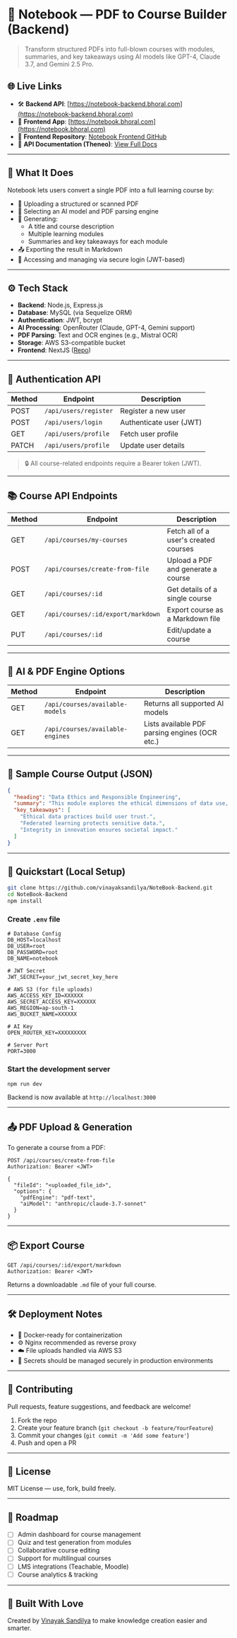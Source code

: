 
# 🧠 Notebook — PDF to Course Builder (Backend)

> Transform structured PDFs into full-blown courses with modules, summaries, and key takeaways using AI models like GPT-4, Claude 3.7, and Gemini 2.5 Pro.



## 🌐 Live Links

- 🛠 **Backend API**: [https://notebook-backend.bhoral.com](https://notebook-backend.bhoral.com)  
- 🎨 **Frontend App**: [https://notebook.bhoral.com](https://notebook.bhoral.com)  
- 📘 **Frontend Repository**: [Notebook Frontend GitHub](https://github.com/vinayaksandilya/NoteBook-Front-End)  
- 📖 **API Documentation (Theneo)**: [View Full Docs](https://app.theneo.io/vinayak/notebook/)

---

## 🧩 What It Does

Notebook lets users convert a single PDF into a full learning course by:

- 📄 Uploading a structured or scanned PDF  
- 🧠 Selecting an AI model and PDF parsing engine  
- 🧱 Generating:
  - A title and course description
  - Multiple learning modules
  - Summaries and key takeaways for each module  
- 📤 Exporting the result in Markdown  
- 🔐 Accessing and managing via secure login (JWT-based)

---

## ⚙️ Tech Stack

- **Backend**: Node.js, Express.js  
- **Database**: MySQL (via Sequelize ORM)  
- **Authentication**: JWT, bcrypt  
- **AI Processing**: OpenRouter (Claude, GPT-4, Gemini support)  
- **PDF Parsing**: Text and OCR engines (e.g., Mistral OCR)  
- **Storage**: AWS S3-compatible bucket  
- **Frontend**: NextJS ([Repo](https://github.com/vinayaksandilya/NoteBook-Front-End))

---

## 🔐 Authentication API

| Method | Endpoint              | Description             |
|--------|-----------------------|-------------------------|
| POST   | `/api/users/register` | Register a new user     |
| POST   | `/api/users/login`    | Authenticate user (JWT) |
| GET    | `/api/users/profile`  | Fetch user profile      |
| PATCH  | `/api/users/profile`  | Update user details     |

> 🔒 All course-related endpoints require a Bearer token (JWT).

---

## 📚 Course API Endpoints

| Method | Endpoint                            | Description                                 |
|--------|-------------------------------------|---------------------------------------------|
| GET    | `/api/courses/my-courses`           | Fetch all of a user's created courses       |
| POST   | `/api/courses/create-from-file`     | Upload a PDF and generate a course          |
| GET    | `/api/courses/:id`                  | Get details of a single course              |
| GET    | `/api/courses/:id/export/markdown`  | Export course as a Markdown file            |
| PUT    | `/api/courses/:id`                  | Edit/update a course                        |

---

## 🧠 AI & PDF Engine Options

| Method | Endpoint                              | Description                                  |
|--------|---------------------------------------|----------------------------------------------|
| GET    | `/api/courses/available-models`       | Returns all supported AI models              |
| GET    | `/api/courses/available-engines`      | Lists available PDF parsing engines (OCR etc.)|

---

## 🧪 Sample Course Output (JSON)

```json
{
  "heading": "Data Ethics and Responsible Engineering",
  "summary": "This module explores the ethical dimensions of data use, privacy-preserving machine learning, and responsible AI development.",
  "key_takeaways": [
    "Ethical data practices build user trust.",
    "Federated learning protects sensitive data.",
    "Integrity in innovation ensures societal impact."
  ]
}
````

---

## 🚀 Quickstart (Local Setup)

```bash
git clone https://github.com/vinayaksandilya/NoteBook-Backend.git
cd NoteBook-Backend
npm install
```

### Create `.env` file

```env
# Database Config
DB_HOST=localhost
DB_USER=root
DB_PASSWORD=root
DB_NAME=notebook

# JWT Secret
JWT_SECRET=your_jwt_secret_key_here

# AWS S3 (for file uploads)
AWS_ACCESS_KEY_ID=XXXXXX
AWS_SECRET_ACCESS_KEY=XXXXXX
AWS_REGION=ap-south-1
AWS_BUCKET_NAME=XXXXXX

# AI Key
OPEN_ROUTER_KEY=XXXXXXXXX

# Server Port
PORT=3000
```

### Start the development server

```bash
npm run dev
```

Backend is now available at `http://localhost:3000`

---

## 📤 PDF Upload & Generation

To generate a course from a PDF:

```http
POST /api/courses/create-from-file
Authorization: Bearer <JWT>

{
  "fileId": "<uploaded_file_id>",
  "options": {
    "pdfEngine": "pdf-text",
    "aiModel": "anthropic/claude-3.7-sonnet"
  }
}
```

---

## 📦 Export Course

```http
GET /api/courses/:id/export/markdown
Authorization: Bearer <JWT>
```

Returns a downloadable `.md` file of your full course.

---

## 🛠 Deployment Notes

* 🐳 Docker-ready for containerization
* ⚙️ Nginx recommended as reverse proxy
* ☁️ File uploads handled via AWS S3
* 🔐 Secrets should be managed securely in production environments

---

## 🤝 Contributing

Pull requests, feature suggestions, and feedback are welcome!

1. Fork the repo
2. Create your feature branch (`git checkout -b feature/YourFeature`)
3. Commit your changes (`git commit -m 'Add some feature'`)
4. Push and open a PR

---

## 📝 License

MIT License — use, fork, build freely.

---

## 🚧 Roadmap

* [ ] Admin dashboard for course management
* [ ] Quiz and test generation from modules
* [ ] Collaborative course editing
* [ ] Support for multilingual courses
* [ ] LMS integrations (Teachable, Moodle)
* [ ] Course analytics & tracking

---

## 🧠 Built With Love

Created by [Vinayak Sandilya](https://github.com/vinayaksandilya) to make knowledge creation easier and smarter.




```
